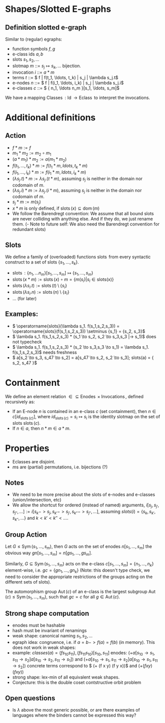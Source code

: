 # Shapes/Slotted E-graphs

## Definition slotted e-graph 

Similar to (regular) egraphs:

- function symbols $f,g$
- e-class ids $a,b$
- slots $s_1, s_2, \ldots$
- slotmap $m$ ::= $s_j \mapsto s_k, \ldots$ bijection.
- invocation $i$ ::= $a * m$
- terms   $t$ ::= $ f | f(t_1, \ldots, t_k) | s_j | \lambda s_j.t$
- e-nodes $n$ ::= $ f | f(i_1, \ldots, i_k) | s_j | \lambda s_j.i$
- e-classes $c$ ::= $ \{ n_1, \ldots n_m \}[s_1, \ldots, s_m]$

We have a mapping $\operatorname{Classes} : \operatorname{Id} \rightarrow \operatorname{Eclass}$ to interpret the invocations. 

# Additional definitions

## Action

- $f * m := f$
- $m_1 * m_2 := m_2 \circ m_1$
- $(a * m_1) * m_2 := a (m_1 * m_2)$
- $f(t_1, \ldots, t_k) * m := f(t_1 * m, ldots, t_k * m)$
- $f(i_1, \ldots, i_k) * m := f(i_1 * m, ldots, i_k * m)$
- $(\lambda s_j.t) * m := \lambda s_j. (t * m)$, assuming $s_j$ is neither in the domain nor codomain of $m$.
- $(\lambda s_j.i) * m := \lambda s_j. (i * m)$, assuming $s_j$ is neither in the domain nor codomain of $m$.
- $s_j * m := m(s_j)$
- $x*m$ is only defined, if $\operatorname{slots}(x) \subseteq \operatorname{dom}(m)$
- We follow the Barendregt convention: We assume that all bound slots are never colliding with anything else. And if they do, we just rename them.
(- Note to future self: We also need the Barendregt convention for redundant slots)

## Slots
We define a family of (overloaded) functions $\operatorname{slots}$ from every syntactic construct to a set of slots $\{ s_1, \ldots, s_k \}$.
- $\operatorname{slots} : \{ n_1, \ldots n_m \}[s_1, \ldots, s_m] \mapsto \{s_1, \ldots, s_m \}$
- $\operatorname{slots}(x*m) := \operatorname{slots}(x) \circ m = \{m(s_i) | s_i \in \operatorname{slots(x)} \}$
- $\operatorname{slots}(\lambda s_i.t) := \operatorname{slots}(t) \setminus \{ s_i \}$
- $\operatorname{slots}(\lambda s_i.n) := \operatorname{slots}(n) \setminus \{ s_i \}$
- $\ldots$ (for later)

## Examples: 
- $ \operatorname{slots}(\lambda s_1. f(s_1,s_2,s_3)) = \operatorname{slots}(f(s_1,s_2,s_3)) \setminus \{s_1\} = \{s_2, s_3\}$ 
- $ \lambda s_1. f(s_1,s_2,s_3) * (s_1 \to s_2, s_2 \to s_3,s_3 |-> s_1)$ does not typecheck
- $ \lambda s_1. f(s_1,s_2,s_3) * (s_2 \to s_3,s_3 \to s_1) = \lambda s_1. f(s_1,s_2,s_3)$ needs freshness
- $ a[s_2  \to s_3, s_47 \to s_2] =  a[s_47 \to s_2, s_2 \to s_3]; slots(a) = \{ s_2, s_47 \}$

# Containment
We define an element relation $\in \subseteq \operatorname{Enodes} \times \operatorname{Invocations}$, defined recursively as:
- If an E-node $n$ is contained in an e-class $c$ (set containment), then $n \in c[id_{\operatorname{slots}(c)}]$, where $id_{\operatorname{slots}(c)} = s_i \mapsto s_i$ is the identity slotmap on the set of slots $\operatorname{slots}(c)$.
- If $n \in a$, then $n*m \in a*m$.

# Properties

- Eclasses are disjoint.
- $m$s are (partial) permutations, i.e. bijections (?)


## Notes
- We need to be more precise about the slots of e-nodes and e-classes (union/intersection, etc)
- We allow the shortcut for ordered (instead of named) arguments, $i[s_j, s_{j'}, s_{j''}, ...] := i[s_k -> s_j, s_{k'} -> s_{j'}, s_{k''} -> s_{j''}, ...]$, assuming $slots(i) = \{s_k, s_{k'}, s_{k''}, ...\}$ and $k < k' < k'' < ...$.
  
## Group Action

Let $G \leq \operatorname{Sym}(s_1,\ldots,s_m)$, then $G$ acts on the set of enodes $n[s_1,\ldots,s_m]$ the obvious way $g n[s_1,\ldots,s_m] = n[g s_1, \ldots, g s_m]$. 

Similarly, $G \subseteq \operatorname{Sym}(s_1,\ldots,s_m)$ acts on the e-class $c[s_1, \ldots, s_m] = \{n_1, \ldots, n_k\}$ element-wise, i.e. $g c = \{ g n_1, \ldots, g n_k \}$ (Note: this doesn't type check, we need to consider the appropriate restrictions of the groups acting on the different sets of slots).

The automorphism group $\operatorname{Aut}(c)$ of an e-class is the largest subgroup $\operatorname{Aut}(c) \leq \operatorname{Sym}(s_1,\ldots,s_m)$, such that $g c = c$ for all $g \in \operatorname{Aut}(c)$.

## Strong shape computation

- enodes must be hashable
- hash must be invariant of renamings
- weak shape: canonical naming $s_1, s_2, \ldots$
- egraph idea: congruence, i.e. if $a = b -> f(a) = f(b)$ (in memory). This does not work in weak shapes:
- example: $classes(a) = {(f s_10 s_11), (f s_11 s_10)}[s_10,s_11]$
  enodes: $(+ a[s_10 \to s_1,s_11 \to s_2] a[s_10 \to s_2,s_11 \to s_1])$ and $(+ a[s_10 \to s_1,s_11 \to s_2] a[s_10 \to s_1,s_11 \to s_2])$
  concrete terms correspond to $ (+ (f x y) (f y x))$ and $(+ (f x y) (f x y))$
- strong shape: lex-min of all equivalent weak shapes.
- Conjecture: this is the double coset contstructive orbit problem


## Open questions
- Is $\lambda$ above the most generic possible, or are there examples of languages where the binders cannot be expressed this way?
